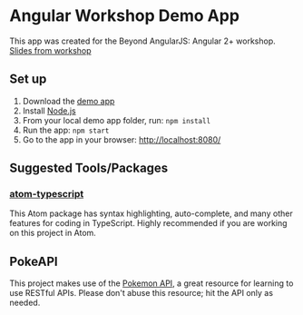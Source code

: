 # Angular Workshop Demo App

This app was created for the Beyond AngularJS: Angular 2+ workshop. [Slides from workshop]( https://docs.google.com/presentation/d/1M4BdtZl5fRZQ7AAXcOiKNKrJHIrYPRhReF_odlKgpwQ/edit?usp=sharing)

## Set up
1. Download the [demo app]( https://github.com/amyrhsieh/angular-devday-demo)
2. Install [Node.js](https://nodejs.org/en/download/)
3. From your local demo app folder, run: `npm install`
4. Run the app: `npm start`
5. Go to the app in your browser: [http://localhost:8080/](http://localhost:8080/)

## Suggested Tools/Packages

### [atom-typescript](https://atom.io/packages/atom-typescript)
This Atom package has syntax highlighting, auto-complete, and many other features for coding in TypeScript. Highly recommended if you are working on this project in Atom.

## PokeAPI
This project makes use of the [Pokemon API](https://pokeapi.co/), a great resource for learning to use RESTful APIs. Please don't abuse this resource; hit the API only as needed.
